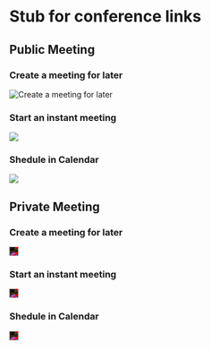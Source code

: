 # Stub for conference links

## Public Meeting

### Create a meeting for later

![Create a meeting for later](/CreateMeetingForLater.png)

### Start an instant meeting

![](/Start-an-instant-meeting.png)

### Shedule in Calendar

![](/SheduleInCalendar.png)

## Private Meeting

### Create a meeting for later

<div style="background-color: #f00; display: inline-block;">
    <img src="/CreateMeetingForLater.png" style="filter: invert(100%);">
</div>

### Start an instant meeting

<div style="background-color: #f00; display: inline-block;">
    <img src="/Start-an-instant-meeting.png" style="filter: invert(100%);">
</div>

### Shedule in Calendar

<div style="background-color: #f00; display: inline-block;">
    <img src="/SheduleInCalendar.png" style="filter: invert(100%);">
</div>